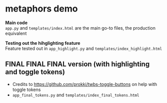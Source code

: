 # metaphors demo

<b> Main code </b><br>
`app.py` and `templates/index.html` are the main go-to files, the production equivalent

<b> Testing out the hihglighting feature </b><br>
Feature tested out in
`app_highlight.py` and `templates/index_highlight.html`

## FINAL FINAL FINAL version (with highlighting and toggle tokens)
- Credits to https://github.com/prokki/twbs-toggle-buttons on help with toggle tokens
- `app_final_tokens.py` and `templates/index_final_tokens.html`
